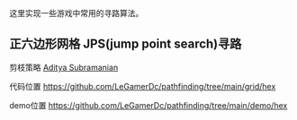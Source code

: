 这里实现一些游戏中常用的寻路算法。

## 正六边形网格 JPS(jump point search)寻路

剪枝策略 [Aditya Subramanian](https://adityasubramanian.weebly.com/uploads/7/0/6/3/70633237/jump_point_search_on_hexagonal_grids.pdf)

代码位置 https://github.com/LeGamerDc/pathfinding/tree/main/grid/hex

demo位置 https://github.com/LeGamerDc/pathfinding/tree/main/demo/hex
